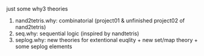 just some why3 theories
1) nand2tetris.why: combinatorial (project01 & unfinished project02 of nand2tetris)
2) seq.why: sequential logic (inspired by nandtetris)
3) seplog.why: new theories for extentional euqlity + new set/map theory + some seplog elements